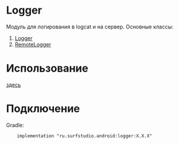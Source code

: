 # Logger
Модуль для логирования в logcat и на сервер.
Основные классы:
 1. [Logger](src/main/java/ru/surfstudio/android/logger/Logger.kt)
 1. [RemoteLogger](src/main/java/ru/surfstudio/android/logger/RemoteLogger.kt)

# Использование
[здесь](docs/usage.md)

# Подключение
Gradle:
```
    implementation "ru.surfstudio.android:logger:X.X.X"
```